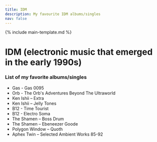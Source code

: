 ```yaml
---
title: IDM
description: My favourite IDM albums/singles
nav: false
---
```


{% include main-template.md %}

# IDM (electronic music that emerged in the early 1990s)

### List of my favorite albums/singles

* Gas - Gas 0095
* Orb - The Orb's Adventures Beyond The Ultraworld
* Ken Ishii ‎– Extra
* Ken Ishii ‎– Jelly Tones
* B12 - Time Tourist
* B12 - Electro Soma
* The Shamen ‎– Boss Drum
* The Shamen ‎– Ebeneezer Goode
* Polygon Window ‎– Quoth
* Aphex Twin ‎– Selected Ambient Works 85-92

